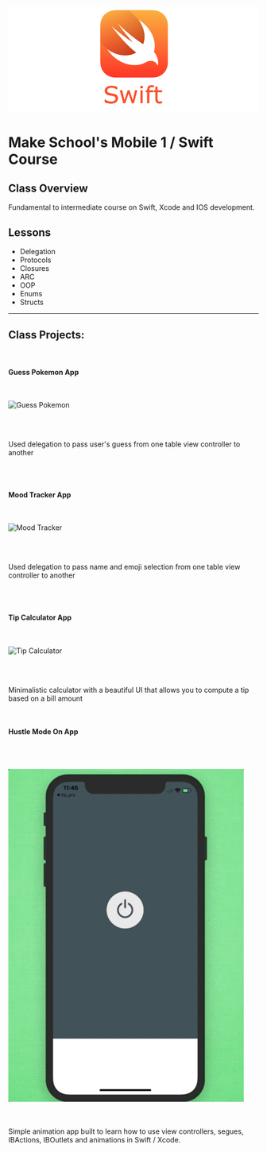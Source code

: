 ![Make School Logo](swift_cover.png)

# Make School's Mobile 1 / Swift Course

## Class Overview
Fundamental to intermediate course on Swift, Xcode and IOS development.

## Lessons
* Delegation
* Protocols
* Closures
* ARC
* OOP
* Enums
* Structs
___

## Class Projects:

<br>

#### Guess Pokemon App

<br>

![Guess Pokemon](pokemon_background.gif)

<br>
<br>

Used delegation to pass user's guess from one table view controller to another

<br>
<br>

#### Mood Tracker App

<br>

![Mood Tracker](mood_tracker_background.gif)

<br>
<br>

Used delegation to pass name and emoji selection from one table view controller to another

<br>
<br>

#### Tip Calculator App

<br>

![Tip Calculator](tip_calculator_background.gif)

<br>
<br>

Minimalistic calculator with a beautiful UI that allows you to compute a tip based on a bill amount

<br>

#### Hustle Mode On App

<br>
<br>

![Grind Mode](hustle_mode_background.gif)

<br>
<br>
Simple animation app built to learn how to use view controllers, segues, IBActions, IBOutlets and animations in Swift / Xcode.
<br>
